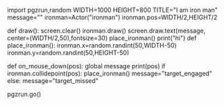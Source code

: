 import pgzrun,random
WIDTH=1000
HEIGHT=800
TITLE="I am iron man"
message=""
ironman=Actor("ironman")
ironman.pos=WIDTH/2,HEIGHT/2

def draw():
    screen.clear()
    ironman.draw()
    screen.draw.text(message, center=(WIDTH/2,50),fontsize=30)
    place_ironman()
    print("hi")
def place_ironman():
    ironman.x=random.randint(50,WIDTH-50)
    ironman.y=random.randint(50,HEIGHT-50)

def on_mouse_down(pos):
    global message
    print(pos)
    if ironman.collidepoint(pos):
        place_ironman()
        message="target_engaged"
    else:
        message="target_missed"


pgzrun.go()
